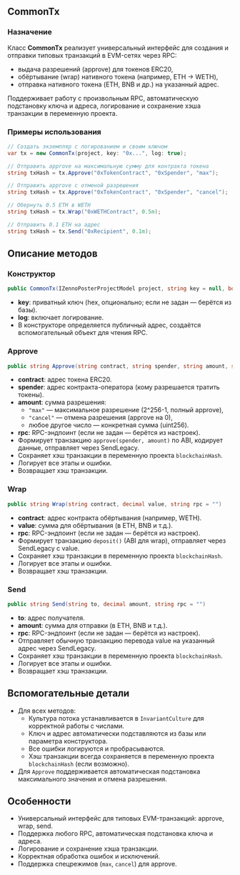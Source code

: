 

##  CommonTx

### Назначение

Класс **CommonTx** реализует универсальный интерфейс для создания и отправки типовых транзакций в EVM-сетях через RPC:

- выдача разрешений (approve) для токенов ERC20,
- обёртывание (wrap) нативного токена (например, ETH → WETH),
- отправка нативного токена (ETH, BNB и др.) на указанный адрес.

Поддерживает работу с произвольным RPC, автоматическую подстановку ключа и адреса, логирование и сохранение хэша транзакции в переменную проекта.

### Примеры использования

```csharp
// Создать экземпляр с логированием и своим ключом
var tx = new CommonTx(project, key: "0x...", log: true);

// Отправить approve на максимальную сумму для контракта токена
string txHash = tx.Approve("0xTokenContract", "0xSpender", "max");

// Отправить approve с отменой разрешения
string txHash = tx.Approve("0xTokenContract", "0xSpender", "cancel");

// Обернуть 0.5 ETH в WETH
string txHash = tx.Wrap("0xWETHContract", 0.5m);

// Отправить 0.1 ETH на адрес
string txHash = tx.Send("0xRecipient", 0.1m);
```


## Описание методов

### Конструктор

```csharp
public CommonTx(IZennoPosterProjectModel project, string key = null, bool log = false)
```

- **key**: приватный ключ (hex, опционально; если не задан — берётся из базы).
- **log**: включает логирование.
- В конструкторе определяется публичный адрес, создаётся вспомогательный объект для чтения RPC.


### Approve

```csharp
public string Approve(string contract, string spender, string amount, string rpc = "")
```

- **contract**: адрес токена ERC20.
- **spender**: адрес контракта-оператора (кому разрешается тратить токены).
- **amount**: сумма разрешения:
    - `"max"` — максимальное разрешение (2^256-1, полный approve),
    - `"cancel"` — отмена разрешения (approve на 0),
    - любое другое число — конкретная сумма (uint256).
- **rpc**: RPC-эндпоинт (если не задан — берётся из настроек).
- Формирует транзакцию `approve(spender, amount)` по ABI, кодирует данные, отправляет через SendLegacy.
- Сохраняет хэш транзакции в переменную проекта `blockchainHash`.
- Логирует все этапы и ошибки.
- Возвращает хэш транзакции.


### Wrap

```csharp
public string Wrap(string contract, decimal value, string rpc = "")
```

- **contract**: адрес контракта обёртывания (например, WETH).
- **value**: сумма для обёртывания (в ETH, BNB и т.д.).
- **rpc**: RPC-эндпоинт (если не задан — берётся из настроек).
- Формирует транзакцию `deposit()` (ABI для wrap), отправляет через SendLegacy с value.
- Сохраняет хэш транзакции в переменную проекта `blockchainHash`.
- Логирует все этапы и ошибки.
- Возвращает хэш транзакции.


### Send

```csharp
public string Send(string to, decimal amount, string rpc = "")
```

- **to**: адрес получателя.
- **amount**: сумма для отправки (в ETH, BNB и т.д.).
- **rpc**: RPC-эндпоинт (если не задан — берётся из настроек).
- Отправляет обычную транзакцию перевода value на указанный адрес через SendLegacy.
- Сохраняет хэш транзакции в переменную проекта `blockchainHash`.
- Логирует все этапы и ошибки.
- Возвращает хэш транзакции.


## Вспомогательные детали

- Для всех методов:
    - Культура потока устанавливается в `InvariantCulture` для корректной работы с числами.
    - Ключ и адрес автоматически подставляются из базы или параметра конструктора.
    - Все ошибки логируются и пробрасываются.
    - Хэш транзакции всегда сохраняется в переменную проекта `blockchainHash` (если возможно).
- Для `Approve` поддерживается автоматическая подстановка максимального значения и отмена разрешения.


## Особенности

- Универсальный интерфейс для типовых EVM-транзакций: approve, wrap, send.
- Поддержка любого RPC, автоматическая подстановка ключа и адреса.
- Логирование и сохранение хэша транзакции.
- Корректная обработка ошибок и исключений.
- Поддержка спецрежимов (`max`, `cancel`) для approve.

